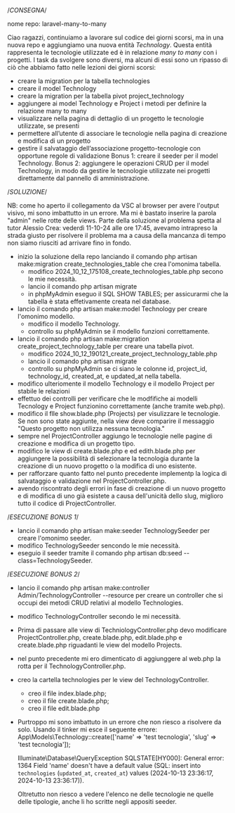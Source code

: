 /*CONSEGNA*/

nome repo: laravel-many-to-many

Ciao ragazzi,
continuiamo a lavorare sul codice dei giorni scorsi, ma in una nuova repo e aggiungiamo una nuova entità *Technology*. Questa entità rappresenta le tecnologie utilizzate ed è in relazione *many to many* con i progetti.
I task da svolgere sono diversi, ma alcuni di essi sono un ripasso di ciò che abbiamo fatto nelle lezioni dei giorni scorsi:
- creare la migration per la tabella technologies
- creare il model Technology
- creare la migration per la tabella pivot project_technology
- aggiungere ai model Technology e Project i metodi per definire la relazione many to many
- visualizzare nella pagina di dettaglio di un progetto le tecnologie utilizzate, se presenti
- permettere all’utente di associare le tecnologie nella pagina di creazione e modifica di un progetto
- gestire il salvataggio dell’associazione progetto-tecnologie con opportune regole di validazione
Bonus 1:
creare il seeder per il model Technology.
Bonus 2:
aggiungere le operazioni CRUD per il model Technology, in modo da gestire le tecnologie utilizzate nei progetti direttamente dal pannello di amministrazione.

/*SOLUZIONE*/

NB: come ho aperto il collegamento da VSC al browser per avere l'output visivo, mi sono imbattutto in un errore. Ma mi è bastato inserire la parola "admin" nelle rotte delle views. Parte della soluzione al problema spetta al tutor Alessio Crea: vederdì 11-10-24 alle ore 17:45, avevamo intrapreso la strada giusto per risolvere il problema ma a causa della mancanza di tempo non siamo riusciti ad arrivare fino in fondo.
- inizio la soluzione della repo lanciando il comando php artisan make:migration create_technologies_table che crea l'omonima tabella.
    - modifico 2024_10_12_175108_create_technologies_table.php secono le mie necessità.
    - lancio il comando php artisan migrate
    - in phpMyAdmin eseguo il SQL SHOW TABLES; per assicurarmi che la tabella è stata effetivamente creata nel database.
- lancio il comando php artisan make:model Technology per creare l'omonimo modello.
    - modifico il modello Technology.
    - controllo su phpMyAdmin se il modello funzioni correttamente.
- lancio il comando php artisan make:migration create_project_technology_table per creare una tabella pivot.
    - modifico 2024_10_12_190121_create_project_technology_table.php
    - lancio il comando php artisan migrate
    -  controllo su phpMyAdmin se ci siano le colonne id, project_id, technology_id, created_at, e updated_at nella tabella.
- modifico ulteriomente il modello Technology e il modello Project per stabile le relazioni
- effettuo dei controlli per verificare che le modfifiche ai modelli Tecnology e Project funzionino correttamente (anche tramite web.php).
- modifico il flle show.blade.php (Projects) per visulizzare le tecnologie. Se non sono state aggiunte, nella view deve comparire il messaggio "Questo progetto non utilizza nessuna tecnologia."
- sempre nel ProjectController aggiungo le tecnologie nelle pagine di creazione e modifica di un progetto tipo.
- modifico le view di create.blade.php e ed edith.blade.php per aggiungere la possibilità di selezionare la tecnologia durante la creazione di un nuovo progetto o la modifica di uno esistente.
- per rafforzare quanto fatto nel punto precedente implementp la logica di salvataggio e validazione nel ProjectController.php.
- avendo riscontrato degli errori in fase di creazione di un nuovo progetto e di modifica di uno già esistete a causa dell'unicità dello slug, miglioro tutto il codice di ProjectController.

/*ESECUZIONE BONUS 1*/
- lancio il comando php artisan make:seeder TechnologySeeder per creare l'omonimo seeder.
- modifico TechnologySeeder sencondo le mie necessità.
- eseguio il seeder tramite il comando php artisan db:seed --class=TechnologySeeder.

/*ESECUZIONE BONUS 2*/
- lancio il comando php artisan make:controller Admin/TechnologyController --resource per creare un controller che si occupi dei metodi CRUD relativi al modello Technologies.
- modifico TechnologyController secondo le mi necessità.
- Prima di passare alle view di TechniologyController.php devo modificare ProjectController.php, create.blade.php, edit.blade.php e create.blade.php riguadanti le view del modello Projects.
- nel punto precedente mi ero dimenticato di aggiunggere al web.php la rotta per il TechnologyController.php.
- creo la cartella technologies per le view del TechnologyController.
    - creo il file index.blade.php;
    - creo il file create.blade.php;
    - creo il file edit.blade.php
- Purtroppo mi sono imbattuto in un errore che non riesco a risolvere da solo. Usando il tinker mi esce il seguente errore: 
    App\Models\Technology::create(['name' => 'test tecnologia', 'slug' => 'test tecnologia']);

   Illuminate\Database\QueryException  SQLSTATE[HY000]: General error: 1364 Field 'name' doesn't have a default value (SQL: insert into `technologies` (`updated_at`, `created_at`) values (2024-10-13 23:36:17, 2024-10-13 23:36:17)).

   Oltretutto non riesco a vedere l'elenco ne delle tecnologie ne quelle delle tipologie, anche li ho scritte negli appositi seeder.